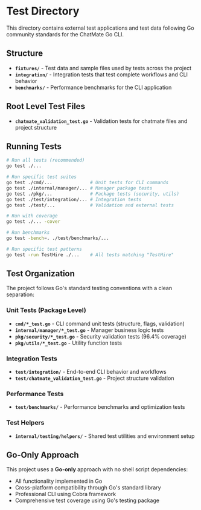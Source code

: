 # Test Directory

This directory contains external test applications and test data following Go community standards for the ChatMate Go CLI.

## Structure

- **`fixtures/`** - Test data and sample files used by tests across the project
- **`integration/`** - Integration tests that test complete workflows and CLI behavior  
- **`benchmarks/`** - Performance benchmarks for the CLI application

## Root Level Test Files

- **`chatmate_validation_test.go`** - Validation tests for chatmate files and project structure

## Running Tests

```bash
# Run all tests (recommended)
go test ./...

# Run specific test suites
go test ./cmd/...              # Unit tests for CLI commands
go test ./internal/manager/... # Manager package tests
go test ./pkg/...              # Package tests (security, utils)
go test ./test/integration/... # Integration tests
go test ./test/...             # Validation and external tests

# Run with coverage
go test ./... -cover

# Run benchmarks
go test -bench=. ./test/benchmarks/...

# Run specific test patterns
go test -run TestHire ./...    # All tests matching "TestHire"
```

## Test Organization

The project follows Go's standard testing conventions with a clean separation:

### Unit Tests (Package Level)
- **`cmd/*_test.go`** - CLI command unit tests (structure, flags, validation)
- **`internal/manager/*_test.go`** - Manager business logic tests
- **`pkg/security/*_test.go`** - Security validation tests (96.4% coverage)
- **`pkg/utils/*_test.go`** - Utility function tests

### Integration Tests
- **`test/integration/`** - End-to-end CLI behavior and workflows
- **`test/chatmate_validation_test.go`** - Project structure validation

### Performance Tests
- **`test/benchmarks/`** - Performance benchmarks and optimization tests

### Test Helpers
- **`internal/testing/helpers/`** - Shared test utilities and environment setup

## Go-Only Approach

This project uses a **Go-only** approach with no shell script dependencies:
- All functionality implemented in Go
- Cross-platform compatibility through Go's standard library
- Professional CLI using Cobra framework
- Comprehensive test coverage using Go's testing package
